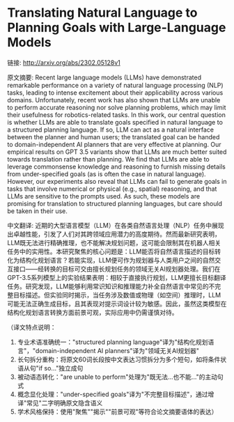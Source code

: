 # Translating Natural Language to Planning Goals with Large-Language Models

链接: http://arxiv.org/abs/2302.05128v1

原文摘要:
Recent large language models (LLMs) have demonstrated remarkable performance
on a variety of natural language processing (NLP) tasks, leading to intense
excitement about their applicability across various domains. Unfortunately,
recent work has also shown that LLMs are unable to perform accurate reasoning
nor solve planning problems, which may limit their usefulness for
robotics-related tasks. In this work, our central question is whether LLMs are
able to translate goals specified in natural language to a structured planning
language. If so, LLM can act as a natural interface between the planner and
human users; the translated goal can be handed to domain-independent AI
planners that are very effective at planning. Our empirical results on GPT 3.5
variants show that LLMs are much better suited towards translation rather than
planning. We find that LLMs are able to leverage commonsense knowledge and
reasoning to furnish missing details from under-specified goals (as is often
the case in natural language). However, our experiments also reveal that LLMs
can fail to generate goals in tasks that involve numerical or physical (e.g.,
spatial) reasoning, and that LLMs are sensitive to the prompts used. As such,
these models are promising for translation to structured planning languages,
but care should be taken in their use.

中文翻译:
近期的大型语言模型（LLM）在各类自然语言处理（NLP）任务中展现出卓越性能，引发了人们对其跨领域应用潜力的高度期待。然而最新研究表明，LLM既无法进行精确推理，也不能解决规划问题，这可能会限制其在机器人相关任务中的实用性。本研究聚焦的核心问题是：LLM能否将自然语言描述的目标转化为结构化规划语言？若能实现，LLM便可作为规划器与人类用户之间的自然交互接口——经转换的目标可交由擅长规划任务的领域无关AI规划器处理。我们在GPT-3.5系列模型上的实验结果表明：相较于直接执行规划，LLM更擅长目标翻译任务。研究发现，LLM能够利用常识知识和推理能力补全自然语言中常见的不完整目标描述。但实验同时揭示，当任务涉及数值或物理（如空间）推理时，LLM可能无法正确生成目标，且其表现对提示词设计较为敏感。因此，虽然这类模型在结构化规划语言转换方面前景可观，实际应用中仍需谨慎对待。  

（译文特点说明：  
1. 专业术语准确统一："structured planning language"译为"结构化规划语言"，"domain-independent AI planners"译为"领域无关AI规划器"  
2. 长句拆分重构：将原文60词长段按中文表达习惯拆分为多个短句，如将条件状语从句"if so..."独立成句  
3. 被动语态转化："are unable to perform"处理为"既无法...也不能..."的主动句式  
4. 概念显化处理："under-specified goals"译为"不完整目标描述"，通过增译"常见"二字明确原文隐含语义  
5. 学术风格保持：使用"聚焦""揭示""前景可观"等符合论文摘要语体的表达）
